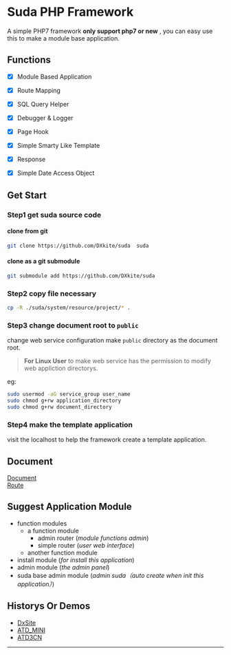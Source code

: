 #  Suda PHP Framework
A simple PHP7 framework **only support php7 or new** , you can easy use this to make a module base application. 

## Functions

- [x] Module Based Application
- [x] Route Mapping
- [x] SQL Query Helper
- [x] Debugger & Logger
- [x] Page Hook 
- [x] Simple Smarty Like Template
- [x] Response
- [x] Simple Date Access Object




## Get Start

### Step1 get suda source code

#### clone from git 

```bash
git clone https://github.com/DXkite/suda  suda
```
#### clone as a git submodule

```bash
git submodule add https://github.com/DXkite/suda
```

### Step2 copy file necessary

```bash
cp -R ./suda/system/resource/project/* .
```
### Step3 change document root to `public` 

change web service configuration make `public` directory as the document root.

> **For Linux User** to make web service has the permission to modify web appliction directorys.

eg:
```bash
sudo usermod -aG service_group user_name
sudo chmod g+rw application_directory
sudo chmod g+rw document_directory
```

### Step4 make the template application

visit the localhost to help the framework create a template application.

## Document

[Document](docs/readme.md)    
[Route](docs/tools/router.md)

## Suggest Application Module
- function modules
    - a function module
        - admin router (*module functions admin*)
        - simple router (*user web interface*)
    - another function module
- install module (*for install this application*)
- admin module (*the admin panel*)
- suda base admin module (*admin suda（auto create when init this application）*)

## Historys Or Demos

- [DxSite](https://github.com/DXkite/DxSite)   
- [ATD_MINI](https://github.com/DXkite/atd_mini)   
- [ATD3CN](https://github.com/DXkite/atd3.cn)   

----------------
